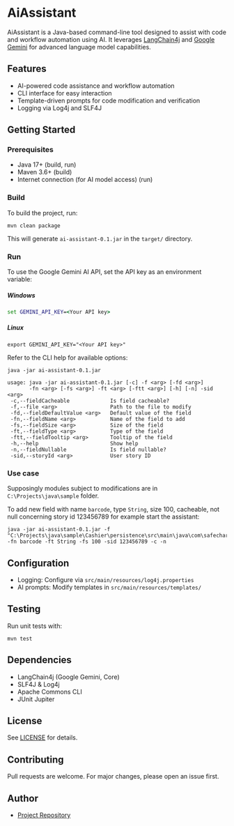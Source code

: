 # AiAssistant

AiAssistant is a Java-based command-line tool designed to assist with code and workflow automation using AI. It leverages [LangChain4j](https://github.com/langchain4j/langchain4j)
and [Google Gemini](https://ai.google.dev/gemini-api/docs) for advanced language model capabilities.

## Features

- AI-powered code assistance and workflow automation
- CLI interface for easy interaction
- Template-driven prompts for code modification and verification
- Logging via Log4j and SLF4J

## Getting Started

### Prerequisites

- Java 17+ (build, run)
- Maven 3.6+ (build)
- Internet connection (for AI model access) (run)

### Build

To build the project, run:
```
mvn clean package
```

This will generate `ai-assistant-0.1.jar` in the `target/` directory.

### Run

To use the Google Gemini AI API, set the API key as an environment variable:

##### Windows
```cmd
set GEMINI_API_KEY=<Your API key>
```

##### Linux
```shell
export GEMINI_API_KEY="<Your API key>"
```

Refer to the CLI help for available options:
```
java -jar ai-assistant-0.1.jar
```

```
usage: java -jar ai-assistant-0.1.jar [-c] -f <arg> [-fd <arg>]
       -fn <arg> [-fs <arg>] -ft <arg> [-ftt <arg>] [-h] [-n] -sid <arg>
 -c,--fieldCacheable             Is field cacheable?
 -f,--file <arg>                 Path to the file to modify
 -fd,--fieldDefaultValue <arg>   Default value of the field
 -fn,--fieldName <arg>           Name of the field to add
 -fs,--fieldSize <arg>           Size of the field
 -ft,--fieldType <arg>           Type of the field
 -ftt,--fieldTooltip <arg>       Tooltip of the field
 -h,--help                       Show help
 -n,--fieldNullable              Is field nullable?
 -sid,--storyId <arg>            User story ID
```

### Use case

Supposingly modules subject to modifications are in `C:\Projects\java\sample` folder.

To add new field with name `barcode`, type `String`, size 100, cacheable, not null concerning story id 123456789 for example
start the assistant:
```
java -jar ai-assistant-0.1.jar -f "C:\Projects\java\sample\Cashier\persistence\src\main\java\com\safecharge\ppp\persistence\dto\entities\MerchantSite.java" -fn barcode -ft String -fs 100 -sid 123456789 -c -n
```

## Configuration

- Logging: Configure via `src/main/resources/log4j.properties`
- AI prompts: Modify templates in `src/main/resources/templates/`

## Testing

Run unit tests with:
```
mvn test
```

## Dependencies

- LangChain4j (Google Gemini, Core)
- SLF4J & Log4j
- Apache Commons CLI
- JUnit Jupiter

## License

See [LICENSE](https://github.com/radtonev/struts_no_more/blob/a2109ddc432d5205da6047563152fa63110c596b/LICENSE) for details.

## Contributing

Pull requests are welcome. For major changes, please open an issue first.

## Author

- [Project Repository](https://github.com/radtonev/struts_no_more)
